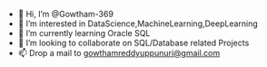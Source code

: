 - 👋 Hi, I’m @Gowtham-369
- 👀 I’m interested in DataScience,MachineLearning,DeepLearning
- 🌱 I’m currently learning Oracle SQL
- 💞️ I’m looking to collaborate on SQL/Database related Projects
- 📫 Drop a mail to gowthamreddyuppunuri@gmail.com

<!---
Gowtham-369/Gowtham-369 is a ✨ special ✨ repository because its `README.md` (this file) appears on your GitHub profile.
You can click the Preview link to take a look at your changes.
--->
